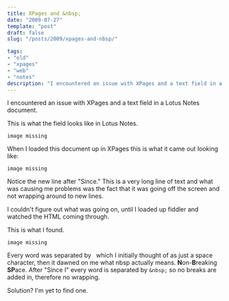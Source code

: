 ```yaml
---
title: XPages and &nbsp;  
date: "2009-07-27"
template: "post"
draft: false
slug: "/posts/2009/xpages-and-nbsp/"

tags:
- "old"
- "xpages"
- "web"
- "notes"
description: "I encountered an issue with XPages and a text field in a Lotus Notes document."
---
```

I encountered an issue with XPages and a text field in a Lotus Notes document.

This is what the field looks like in Lotus Notes.

    image missing

When I loaded this document up in XPages this is what it came out looking like:

    image missing

Notice the new line after "Since."  This is a very long line of text and what was causing me problems was the fact that it was going off the screen and not wrapping around to new lines.

I couldn't figure out what was going on, until I loaded up fiddler and watched the HTML coming through.

This is what I found.

    image missing

Every word was separated by &nbsp; which I initially thought of as just a space character, then it dawned on me what nbsp actually means.  **N**on-**B**reaking **SP**ace.  After "Since I" every word is separated by `&nbsp;` so no breaks are added in, therefore no wrapping.

Solution?  I'm yet to find one.
